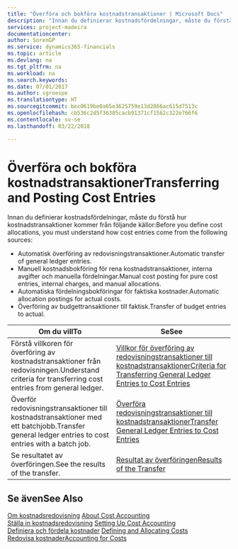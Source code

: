```yaml
---
title: "Överföra och bokföra kostnadstransaktioner | Microsoft Docs"
description: "Innan du definierar kostnadsfördelningar, måste du förstå var kostnadstransaktioner kommer från."
services: project-madeira
documentationcenter: 
author: SorenGP
ms.service: dynamics365-financials
ms.topic: article
ms.devlang: na
ms.tgt_pltfrm: na
ms.workload: na
ms.search.keywords: 
ms.date: 07/01/2017
ms.author: sgroespe
ms.translationtype: HT
ms.sourcegitcommit: bec0619be0a65e3625759e13d2866ac615d7513c
ms.openlocfilehash: cb536c2d5f36385cacb91371cf1562c322e766f6
ms.contentlocale: sv-se
ms.lasthandoff: 03/22/2018

---
```

# <a name="transferring-and-posting-cost-entries"></a><span data-ttu-id="4a78f-103">Överföra och bokföra kostnadstransaktioner</span><span class="sxs-lookup"><span data-stu-id="4a78f-103">Transferring and Posting Cost Entries</span></span>
<span data-ttu-id="4a78f-104">Innan du definierar kostnadsfördelningar, måste du förstå hur kostnadstransaktioner kommer från följande källor:</span><span class="sxs-lookup"><span data-stu-id="4a78f-104">Before you define cost allocations, you must understand how cost entries come from the following sources:</span></span>  

-   <span data-ttu-id="4a78f-105">Automatisk överföring av redovisningstransaktioner.</span><span class="sxs-lookup"><span data-stu-id="4a78f-105">Automatic transfer of general ledger entries.</span></span>  
-   <span data-ttu-id="4a78f-106">Manuell kostnadsbokföring för rena kostnadstransaktioner, interna avgifter och manuella fördelningar.</span><span class="sxs-lookup"><span data-stu-id="4a78f-106">Manual cost posting for pure cost entries, internal charges, and manual allocations.</span></span>  
-   <span data-ttu-id="4a78f-107">Automatiska fördelningsbokföringar för faktiska kostnader.</span><span class="sxs-lookup"><span data-stu-id="4a78f-107">Automatic allocation postings for actual costs.</span></span>  
-   <span data-ttu-id="4a78f-108">Överföring av budgettransaktioner till faktisk.</span><span class="sxs-lookup"><span data-stu-id="4a78f-108">Transfer of budget entries to actual.</span></span>  

|<span data-ttu-id="4a78f-109">**Om du vill**</span><span class="sxs-lookup"><span data-stu-id="4a78f-109">**To**</span></span>|<span data-ttu-id="4a78f-110">**Se**</span><span class="sxs-lookup"><span data-stu-id="4a78f-110">**See**</span></span>|  
|------------|-------------|  
|<span data-ttu-id="4a78f-111">Förstå villkoren för överföring av kostnadstransaktioner från redovisningen.</span><span class="sxs-lookup"><span data-stu-id="4a78f-111">Understand criteria for transferring cost entries from general ledger.</span></span>|[<span data-ttu-id="4a78f-112">Villkor för överföring av redovisningstransaktioner till kostnadstransaktioner</span><span class="sxs-lookup"><span data-stu-id="4a78f-112">Criteria for Transferring General Ledger Entries to Cost Entries</span></span>](finance-criteria-for-transferring-general-ledger-entries-to-cost-entries.md)|  
|<span data-ttu-id="4a78f-113">Överför redovisningstransaktioner till kostnadstransaktioner med ett batchjobb.</span><span class="sxs-lookup"><span data-stu-id="4a78f-113">Transfer general ledger entries to cost entries with a batch job.</span></span>|[<span data-ttu-id="4a78f-114">Överföra redovisningstransaktioner till kostnadstransaktioner</span><span class="sxs-lookup"><span data-stu-id="4a78f-114">Transfer General Ledger Entries to Cost Entries</span></span>](finance-how-to-transfer-general-ledger-entries-to-cost-entries.md)|  
|<span data-ttu-id="4a78f-115">Se resultatet av överföringen.</span><span class="sxs-lookup"><span data-stu-id="4a78f-115">See the results of the transfer.</span></span>|[<span data-ttu-id="4a78f-116">Resultat av överföringen</span><span class="sxs-lookup"><span data-stu-id="4a78f-116">Results of the Transfer</span></span>](finance-results-of-the-transfer.md)|  

## <a name="see-also"></a><span data-ttu-id="4a78f-117">Se även</span><span class="sxs-lookup"><span data-stu-id="4a78f-117">See Also</span></span>  
 <span data-ttu-id="4a78f-118">[Om kostnadsredovisning](finance-about-cost-accounting.md) </span><span class="sxs-lookup"><span data-stu-id="4a78f-118">[About Cost Accounting](finance-about-cost-accounting.md) </span></span>  
 <span data-ttu-id="4a78f-119">[Ställa in kostnadsredovisning](finance-set-up-cost-accounting.md) </span><span class="sxs-lookup"><span data-stu-id="4a78f-119">[Setting Up Cost Accounting](finance-set-up-cost-accounting.md) </span></span>  
 <span data-ttu-id="4a78f-120">[Definiera och fördela kostnader](finance-define-and-allocate-costs.md) </span><span class="sxs-lookup"><span data-stu-id="4a78f-120">[Defining and Allocating Costs](finance-define-and-allocate-costs.md) </span></span>  
 [<span data-ttu-id="4a78f-121">Redovisa kostnader</span><span class="sxs-lookup"><span data-stu-id="4a78f-121">Accounting for Costs</span></span>](finance-manage-cost-accounting.md)

